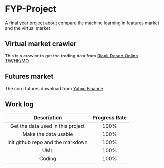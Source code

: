 # FYP-Project
A final year project about compare the machine learning in features market and the virtual market

## Virtual market crawler
This is a crawler to get the trading data from [Black Desert Online TW/HK/MO](https://trade.tw.playblackdesert.com)

## Futures market
The corn futures download from [Yahoo Finance](https://finance.yahoo.com/quote/ZC=F)

## Work log
|    Description    | Progress Rate |
|:-----------------:|:-------------:|
| Get the data used in this project | 100% |
| Make the data usable | 100% |
| init github repo and the markdown | 100% |
| UML | 100% |
| Coding | 100% |
